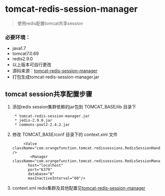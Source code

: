 # tomcat-redis-session-manager

> 使用redis配置tomcat共享session


### 必要环境：

* java1.7
* tomcat7.0.69
* redis2.9.0
* 以上版本可自行更改
* 源码来源：<a href="https://github.com/jcoleman/tomcat-redis-session-manager " target="_blank">tomcat-redis-session-manager</a>
* 打包生成tomcat-redis-session-manager.jar

## tomcat session共享配置步骤

1. 添加redis session集群依赖的jar包到 TOMCAT_BASE/lib 目录下

 		* tomcat-redis-session-manager.jar
 		* jedis-2.9.0.jar
 		* commons-pool2-2.4.2.jar


2. 修改 TOMCAT_BASE/conf 目录下的 context.xml 文件
			
			<Valve className="com.orangefunction.tomcat.redissessions.RedisSessionHandlerValve" />
               <Manager className="com.orangefunction.tomcat.redissessions.RedisSessionManager"
			  host="localhost"
			  port="6379"
			  database="0" 
			  maxInactiveInterval="60"/>
							
3. context.xml redis集群及其他配置见<a href="https://github.com/jcoleman/tomcat-redis-session-manager " target="_blank">tomcat-redis-session-manager</a>


